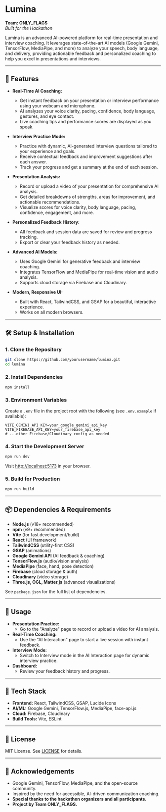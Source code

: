 # Lumina

**Team: ONLY_FLAGS**  
*Built for the Hackathon*

Lumina is an advanced AI-powered platform for real-time presentation and interview coaching. It leverages state-of-the-art AI models (Google Gemini, TensorFlow, MediaPipe, and more) to analyze your speech, body language, and delivery, providing actionable feedback and personalized coaching to help you excel in presentations and interviews.

---

## 🚀 Features

- **Real-Time AI Coaching:**
  - Get instant feedback on your presentation or interview performance using your webcam and microphone.
  - AI analyzes your voice clarity, pacing, confidence, body language, gestures, and eye contact.
  - Live coaching tips and performance scores are displayed as you speak.

- **Interview Practice Mode:**
  - Practice with dynamic, AI-generated interview questions tailored to your experience and goals.
  - Receive contextual feedback and improvement suggestions after each answer.
  - Track your progress and get a summary at the end of each session.

- **Presentation Analysis:**
  - Record or upload a video of your presentation for comprehensive AI analysis.
  - Get detailed breakdowns of strengths, areas for improvement, and actionable recommendations.
  - Visualize scores for voice clarity, body language, pacing, confidence, engagement, and more.

- **Personalized Feedback History:**
  - All feedback and session data are saved for review and progress tracking.
  - Export or clear your feedback history as needed.

- **Advanced AI Models:**
  - Uses Google Gemini for generative feedback and interview coaching.
  - Integrates TensorFlow and MediaPipe for real-time vision and audio analysis.
  - Supports cloud storage via Firebase and Cloudinary.

- **Modern, Responsive UI:**
  - Built with React, TailwindCSS, and GSAP for a beautiful, interactive experience.
  - Works on all modern browsers.

---

## 🛠️ Setup & Installation

### 1. Clone the Repository

```bash
git clone https://github.com/yourusername/lumina.git
cd lumina
```

### 2. Install Dependencies

```bash
npm install
```

### 3. Environment Variables

Create a `.env` file in the project root with the following (see `.env.example` if available):

```
VITE_GEMINI_API_KEY=your_google_gemini_api_key
VITE_FIREBASE_API_KEY=your_firebase_api_key
# ...other Firebase/Cloudinary config as needed
```

### 4. Start the Development Server

```bash
npm run dev
```

Visit [http://localhost:5173](http://localhost:5173) in your browser.

### 5. Build for Production

```bash
npm run build
```

---

## 📦 Dependencies & Requirements

- **Node.js** (v18+ recommended)
- **npm** (v9+ recommended)
- **Vite** (for fast development/build)
- **React** (UI framework)
- **TailwindCSS** (utility-first CSS)
- **GSAP** (animations)
- **Google Gemini API** (AI feedback & coaching)
- **TensorFlow.js** (audio/vision analysis)
- **MediaPipe** (face, hand, pose detection)
- **Firebase** (cloud storage & auth)
- **Cloudinary** (video storage)
- **Three.js, OGL, Matter.js** (advanced visualizations)

See `package.json` for the full list of dependencies.

---

## 📖 Usage

- **Presentation Practice:**
  - Go to the "Analyze" page to record or upload a video for AI analysis.
- **Real-Time Coaching:**
  - Use the "AI Interaction" page to start a live session with instant feedback.
- **Interview Mode:**
  - Switch to Interview mode in the AI Interaction page for dynamic interview practice.
- **Dashboard:**
  - Review your feedback history and progress.

---

## 🤖 Tech Stack

- **Frontend:** React, TailwindCSS, GSAP, Lucide Icons
- **AI/ML:** Google Gemini, TensorFlow.js, MediaPipe, face-api.js
- **Cloud:** Firebase, Cloudinary
- **Build Tools:** Vite, ESLint

---

## 📝 License

MIT License. See [LICENSE](LICENSE) for details.

---

## 🙏 Acknowledgements

- Google Gemini, TensorFlow, MediaPipe, and the open-source community.
- Inspired by the need for accessible, AI-driven communication coaching.
- **Special thanks to the hackathon organizers and all participants.**
- **Project by Team ONLY_FLAGS.**
